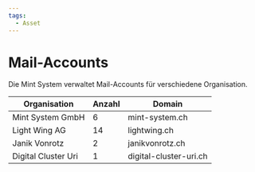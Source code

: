 ```yaml
---
tags:
  - Asset
---
```


# Mail-Accounts

Die Mint System verwaltet Mail-Accounts für verschiedene Organisation.

| Organisation        | Anzahl | Domain                 |
| ------------------- | ------ | ---------------------- |
| Mint System GmbH    | 6      | mint-system.ch         |
| Light Wing AG       | 14     | lightwing.ch           |
| Janik Vonrotz       | 2      | janikvonrotz.ch        |
| Digital Cluster Uri | 1      | digital-cluster-uri.ch |
